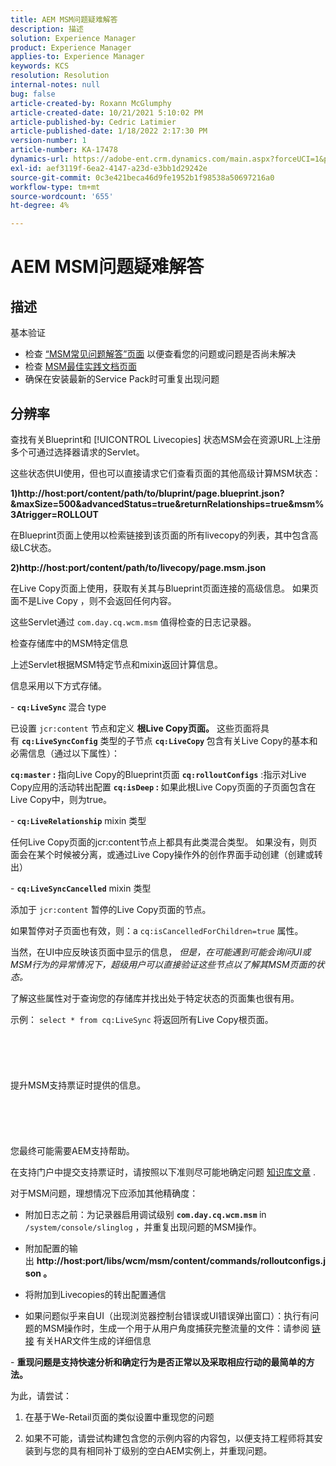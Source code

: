 ```yaml
---
title: AEM MSM问题疑难解答
description: 描述
solution: Experience Manager
product: Experience Manager
applies-to: Experience Manager
keywords: KCS
resolution: Resolution
internal-notes: null
bug: false
article-created-by: Roxann McGlumphy
article-created-date: 10/21/2021 5:10:02 PM
article-published-by: Cedric Latimier
article-published-date: 1/18/2022 2:17:30 PM
version-number: 1
article-number: KA-17478
dynamics-url: https://adobe-ent.crm.dynamics.com/main.aspx?forceUCI=1&pagetype=entityrecord&etn=knowledgearticle&id=99b28cb8-9132-ec11-b6e5-000d3a5ba97a
exl-id: aef3119f-6ea2-4147-a23d-e3bb1d29242e
source-git-commit: 0c3e421beca46d9fe1952b1f98538a50697216a0
workflow-type: tm+mt
source-wordcount: '655'
ht-degree: 4%

---
```


# AEM MSM问题疑难解答

## 描述

基本验证
- 检查 [“MSM常见问题解答”页面](https://helpx.adobe.com/experience-manager/kb/index/msm_faq.html) 以便查看您的问题或问题是否尚未解决
- 检查 [MSM最佳实践文档页面](https://experienceleague.adobe.com/docs/experience-manager-65/administering/introduction/msm-best-practices.html?lang=en)
- 确保在安装最新的Service Pack时可重复出现问题



## 分辨率

查找有关Blueprint和 [!UICONTROL Livecopies] 状态MSM会在资源URL上注册多个可通过选择器请求的Servlet。

这些状态供UI使用，但也可以直接请求它们查看页面的其他高级计算MSM状态：

<b>1)http://host:port/content/path/to/bluprint/page.blueprint.json?&amp;maxSize=500&amp;advancedStatus=true&amp;returnRelationships=true&amp;msm%3Atrigger=ROLLOUT</b>

在Blueprint页面上使用以检索链接到该页面的所有livecopy的列表，其中包含高级LC状态。



<b>2)http://host:port/content/path/to/livecopy/page.msm.json</b>

在Live Copy页面上使用，获取有关其与Blueprint页面连接的高级信息。
如果页面不是Live Copy ，则不会返回任何内容。



这些Servlet通过 `com.day.cq.wcm.msm` 值得检查的日志记录器。

检查存储库中的MSM特定信息

上述Servlet根据MSM特定节点和mixin返回计算信息。

信息采用以下方式存储。

- <b>`cq:LiveSync` </b>混合<b> </b>type

已设置 `jcr:content` 节点和定义 <b>根Live Copy页面。</b>
这些页面将具有 <b>`cq:LiveSyncConfig`</b> 类型的子节点 <b>`cq:LiveCopy` </b>包含有关Live Copy的基本和必需信息（通过以下属性）：

<b>`cq:master` : </b>指向Live Copy的Blueprint页面
<b>`cq:rolloutConfigs`</b> :指示对Live Copy应用的活动转出配置
<b>`cq:isDeep` : </b>如果此根Live Copy页面的子页面包含在Live Copy中，则为true。



- <b>`cq:LiveRelationship`</b> mixin 类型

任何Live Copy页面的jcr:content节点上都具有此类混合类型。
如果没有，则页面会在某个时候被分离，或通过Live Copy操作外的创作界面手动创建（创建或转出）



- <b>`cq:LiveSyncCancelled`</b> mixin 类型

添加于 `jcr:content` 暂停的Live Copy页面的节点。

如果暂停对子页面也有效，则：a `cq:isCancelledForChildren=true` 属性。



当然，在UI中应反映该页面中显示的信息， *但是，在可能遇到可能会询问UI或MSM行为的异常情况下，超级用户可以直接验证这些节点以了解其MSM页面的状态。*

了解这些属性对于查询您的存储库并找出处于特定状态的页面集也很有用。

示例： `select * from cq:LiveSync` 将返回所有Live Copy根页面。
<br><br><br><br> <br><br>提升MSM支持票证时提供的信息。<br><br><br><br> <br><br>
您最终可能需要AEM支持帮助。

在支持门户中提交支持票证时，请按照以下准则尽可能地确定问题 [知识库文章](https://helpx.adobe.com/cq/kb/how-to-fully-qualify-a-ticket.html) .

对于MSM问题，理想情况下应添加其他精确度：

- 附加日志之前：为记录器启用调试级别 <b>`com.day.cq.wcm.msm` </b>in `/system/console/slinglog` ，并重复出现问题的MSM操作。

- 附加配置的输出 <b>http://host:port/libs/wcm/msm/content/commands/rolloutconfigs.json 。</b>

- 将附加到Livecopies的转出配置通信

- 如果问题似乎来自UI（出现浏览器控制台错误或UI错误弹出窗口）：执行有问题的MSM操作时，生成一个用于从用户角度捕获完整流量的文件：请参阅 [链接](https://help.tenderapp.com/kb/troubleshooting-your-tender-site/generating-an-har-file) 有关HAR文件生成的详细信息

- <b>重现问题是支持快速分析和确定行为是否正常以及采取相应行动的最简单的方法。</b>

为此，请尝试：

1) 在基于We-Retail页面的类似设置中重现您的问题

2) 如果不可能，请尝试构建包含您的示例内容的内容包，以便支持工程师将其安装到与您的具有相同补丁级别的空白AEM实例上，并重现问题。
